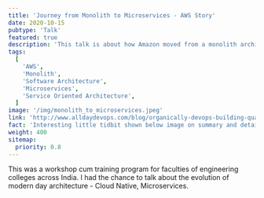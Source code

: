 ```yaml
---
title: 'Journey from Monolith to Microservices - AWS Story'
date: 2020-10-15
pubtype: 'Talk'
featured: true
description: 'This talk is about how Amazon moved from a monolith architecture to a SoA and a more contemporary Microservices architecture and in that how AWS was born'
tags:
  [
    'AWS',
    'Monolith',
    'Software Architecture',
    'Microservices',
    'Service Oriented Architecture',
  ]
image: '/img/monolith_to_microservices.jpeg'
link: 'http://www.alldaydevops.com/blog/organically-devops-building-quality-and-security-into-the-software-supply-chain-at-liberty-mutual'
fact: 'Interesting little tidbit shown below image on summary and detail page'
weight: 400
sitemap:
  priority: 0.8
---
```


This was a workshop cum training program for faculties of engineering colleges across India. I had the chance to talk about the evolution of modern day architecture - Cloud Native, Microservices.
